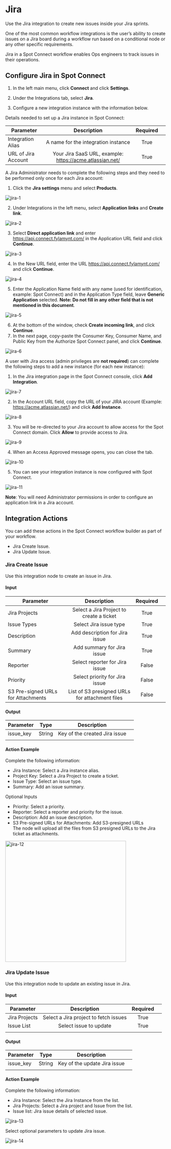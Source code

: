 # Jira

Use the Jira integration to create new issues inside your Jira sprints. 

One of the most common workflow integrations is the user’s ability to create issues on a Jira board during a workflow run based on a conditional node or any other specific requirements. 

Jira in a Spot Connect workflow enables Ops engineers to track issues in their operations. 

## Configure Jira in Spot Connect 

1. In the left main menu, click **Connect** and click **Settings**.  

2. Under the Integrations tab, select **Jira**.   

3. Configure a new integration instance with the information below. 

Details needed to set up a Jira instance in Spot Connect: 

|       Parameter           |                            Description                        |      Required  |   |
|---------------------------|:-------------------------------------------------------------:|:--------------:|---|
|      Integration Alias    |     A name for the integration instance                       |     True       |   |
|      URL of Jira Account  |     Your Jira SaaS URL, example: https://acme.atlassian.net/  |     True       |   |

A Jira Administrator needs to complete the following steps and they need to be performed only once for each Jira account: 

1. Click the **Jira settings** menu and select **Products**.

![jira-1](https://github.com/spotinst/help/assets/106514736/7f894ea5-ee91-4bb0-b1f2-0a65ec05dbc0)

2. Under Integrations in the left menu, select **Application links** and **Create link**. 

![jira-2](https://github.com/spotinst/help/assets/106514736/b2cbc013-966d-4a2e-8b83-fcf9d7c1ee33)

3. Select **Direct application link** and enter https://api.connect.fylamynt.com/ in the Application URL field and click **Continue**. 

![jira-3](https://github.com/spotinst/help/assets/106514736/3139f379-7ef2-4cad-962e-5b39608baa73)

4. In the New URL field, enter the URL https://api.connect.fylamynt.com/ and click **Continue**. 

![jira-4](https://github.com/spotinst/help/assets/106514736/f93ea210-96fd-4678-9129-87b3b2f181cd)

5. Enter the Application Name field with any name (used for identification, example: Spot Connect) and in the Application Type field, leave **Generic Application** selected. **Note: Do not fill in any other field that is not mentioned in this document**. 

![jira-5](https://github.com/spotinst/help/assets/106514736/c71e95b8-3b2d-4cff-bf76-573c38f28a93)

6. At the bottom of the window, check **Create incoming link**, and click **Continue**. 
7. In the next page, copy-paste the Consumer Key, Consumer Name, and Public Key from the Authorize Spot Connect panel, and click **Continue**. 

![jira-6](https://github.com/spotinst/help/assets/106514736/5a319980-78ce-4a08-b987-f385056e5cf7)

A user with Jira access (admin privileges are **not required**) can complete the following steps to add a new instance (for each new instance):  

1. In the Jira integration page in the Spot Connect console, click **Add Integration**. 

![jira-7](https://github.com/spotinst/help/assets/106514736/912e1e90-1151-43b1-8e1a-b817774ffd83)

2. In the Account URL field, copy the URL of your JIRA account (Example: https://acme.atlassian.net/) and click **Add Instance**. 

![jira-8](https://github.com/spotinst/help/assets/106514736/4afbb991-1d1a-4d08-bae4-42177ae5970f)

3. You will be re-directed to your Jira account to allow access for the Spot Connect domain. Click **Allow** to provide access to Jira. 

![jira-9](https://github.com/spotinst/help/assets/106514736/37dbf0c0-dfdc-4bf0-84e6-75d4519f9c47)

4. When an Access Approved message opens, you can close the tab. 

![jira-10](https://github.com/spotinst/help/assets/106514736/40e7c759-d915-4ed1-a03a-58af7da5b71a)
 
5. You can see your integration instance is now configured with Spot Connect. 

![jira-11](https://github.com/spotinst/help/assets/106514736/a05fc488-0925-4f73-bc26-f88256c4ce75)

**Note**: You will need Administrator permissions in order to configure an application link in a Jira account. 

## Integration Actions 

You can add these actions in the Spot Connect workflow builder as part of your workflow. 

* Jira Create Issue. 
* Jira Update Issue. 

### Jira Create Issue 

Use this integration node to create an issue in Jira. 

#### Input

|       Parameter                          |                       Description                   |      Required  |   |
|------------------------------------------|:---------------------------------------------------:|:--------------:|---|
|      Jira Projects                       |     Select a Jira Project to create a ticket        |     True       |   |
|      Issue Types                         |     Select Jira issue type                          |     True       |   |
|      Description                         |     Add description for Jira issue                  |     True       |   |
|      Summary                             |     Add summary for Jira issue                      |     True       |   |
|      Reporter                            |     Select reporter for Jira issue                  |     False      |   |
|      Priority                            |     Select priority for Jira issue                  |     False      |   |
|      S3 Pre-signed URLs for Attachments  |     List of S3 presigned URLs for attachment files  |     False      |   |

#### Output

|       Parameter  |       Type  |               Description           |   |
|------------------|:-----------:|:-----------------------------------:|---|
|      issue_key   |     String  |     Key of the created Jira issue   |   |
|                  |             |                                     |   |

#### Action Example 

Complete the following information: 

* Jira Instance: Select a Jira instance alias. 
* Project Key: Select a Jira Project to create a ticket. 
* Issue Type: Select an issue type.  
* Summary: Add an issue summary. 

Optional Inputs  

* Priority: Select a priority. 
* Reporter: Select a reporter and priority for the issue. 
* Description: Add an issue description. 
* S3 Pre-signed URLs for Attachments: Add S3-presigned URLs  
The node will upload all the files from S3 presigned URLs to the Jira ticket as attachments. 

<img width="379" alt="jira-12" src="https://github.com/spotinst/help/assets/106514736/5cb61572-9a68-4507-8724-645b65dabaf1">

### Jira Update Issue 

Use this integration node to update an existing issue in Jira. 

#### Input 

|       Parameter     |                   Description              |      Required  |   |
|---------------------|:------------------------------------------:|:--------------:|---|
|      Jira Projects  |     Select a Jira project to fetch issues  |     True       |   |
|      Issue List     |     Select issue to update                 |     True       |   |
|                     |                                            |                |   |

#### Output 

|       Parameter  |       Type  |               Description          |   |
|------------------|:-----------:|:----------------------------------:|---|
|      issue_key   |     String  |     Key of the update Jira issue   |   |
|                  |             |                                    |   |

#### Action Example 

Complete the following information:  

* Jira Instance: Select the Jira Instance from the list. 
* Jira Projects: Select a Jira project and Issue from the list. 
* Issue list: Jira issue details of selected issue. 

![jira-13](https://github.com/spotinst/help/assets/106514736/40253738-2b20-4cee-99b2-35dfda53d6da) 

Select optional parameters to update Jira issue. 

![jira-14](https://github.com/spotinst/help/assets/106514736/c53c5ddd-7896-4f79-932a-734a59769a8e)

 





 
